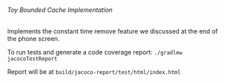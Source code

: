 ###### Toy Bounded Cache Implementation
Implements the constant time remove feature we discussed at the end of the phone screen.

To run tests and generate a code coverage report:
```./gradlew jacocoTestReport```

Report will be at `build/jacoco-report/test/html/index.html`